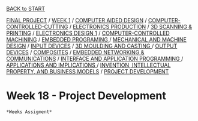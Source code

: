 [BACK to START](../)

[FINAL PROJECT](../final) / [WEEK 1](../week1) / [COMPUTER AIDED DESIGN](../week2) / [COMPUTER-CONTROLLED-CUTTING](../week3) / [ELECTRONICS PRODUCTION](../week4) / [3D SCANNING & PRINTING](../week5) / [ELECTRONICS DESIGN 1](../week6)  / [COMPUTER-CONTROLLED MACHINING](../week7) / [EMBEDDED PROGRAMING ](../week8) / [MECHANICAL AND MACHINE DESIGN](../week9) / [INPUT DEVICES](../week10) / [3D MOULDING AND CASTING ](../week11) / [OUTPUT DEVICES](../week12) /  [COMPOSITES](../week13) / [EMBEDDED NETWORKING & COMMUNICATIONS](../week14) / [INTERFACE AND APPLICATION PROGRAMMING ](../week15) / [APPLICATIONS AND IMPLICATIONS ](../week16) / [INVENTION, INTELLECTUAL PROPERTY, AND BUSINESS MODELS](../week17) / [PROJECT DEVELOPMENT ](../week18)  


# Week 18 - Project Development



~~~
*Weeks Assigment*



~~~





